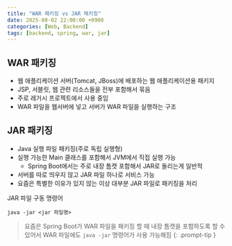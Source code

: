 ```yaml
---
title: "WAR 패키징 vs JAR 패키징"
date: 2025-08-02 22:00:00 +0900
categories: [Web, Backend]
tags: [backend, spring, war, jar]
---
```


## **WAR 패키징**
- 웹 애플리케이션 서버(Tomcat, JBoss)에 배포하는 웹 애플리케이션용 패키지
- JSP, 서블릿, 웹 관련 리소스들을 전부 포함해서 묶음
- 주로 레거시 프로젝트에서 사용 중임
- WAR 파일을 웹서버에 넣고 서버가 WAR 파일을 실행하는 구조

## **JAR 패키징**
- Java 실행 파일 패키징(주로 독립 실행형)
- 실행 가능한 Main 클래스를 포함해서 JVM에서 직접 실행 가능
    - Spring Boot에서는 주로 내장 톰캣 포함해서 JAR로 돌리는게 일반적
- 서버를 따로 띄우지 않고 JAR 파일 하나로 서비스 가능
- 요즘은 특별한 이유가 있지 않는 이상 대부분 JAR 파일로 패키징을 처리


JAR 파일 구동 명령어
```
java -jar <jar 파일명>
```

> 요즘은 Spring Boot가 WAR 파일을 패키징 할 때 내장 톰캣을 포함하도록 할 수 있어서 WAR 파일에도 `java -jar` 명령어가 사용 가능해짐
{: .prompt-tip }